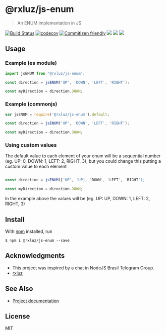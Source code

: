 # @rxluz/js-enum

> An ENUM implementation in JS

[![Build Status](https://travis-ci.org/rxluz/js-enum.svg?branch=master)](https://travis-ci.org/rxluz/js-enum)
[![codecov](https://codecov.io/gh/rxluz/js-enum/branch/master/graph/badge.svg)](https://codecov.io/gh/rxluz/js-enum)
[![Commitizen friendly](https://img.shields.io/badge/commitizen-friendly-brightgreen.svg)](http://commitizen.github.io/cz-cli/)
![](https://img.shields.io/bundlephobia/min/@rxluz/js-enum.svg?style=flat)
![](https://img.shields.io/npm/v/@rxluz/js-enum.svg?style=flat)
![](https://img.shields.io/npm/l/@rxluz/js-enum.svg?style=flat)

## Usage

### Example (es module)

```js
import jsENUM from '@rxluz/js-enum';

const direction = jsENUM('UP', 'DOWN', 'LEFT', 'RIGHT');

const myDirection = direction.DOWN;
```

### Example (commonjs)

```js
var jsENUM = require('@rxluz/js-enum').default;

const direction = jsENUM('UP', 'DOWN', 'LEFT', 'RIGHT');

const myDirection = direction.DOWN;
```

### Using custom values

The default value to each element of your enum will be a sequential number (eg. UP: 0, DOWN: 1, LEFT: 2, RIGHT, 3), but you could change this putting a custom value to each element

```js

const direction = jsENUM(['UP', 'UP], 'DOWN', 'LEFT', 'RIGHT');

const myDirection = direction.DOWN;
```

In the example above the values will be (eg. UP: UP, DOWN: 1, LEFT: 2, RIGHT, 3)

## Install

With [npm](https://npmjs.org/) installed, run

```
$ npm i @rxluz/js-enum --save
```

## Acknowledgments

- This project was inspired by a chat in NodeJS Brasil Telegram Group.
- [rxluz](https://github.com/rxluz)

## See Also

- [Project documentation](https://rxluz.github.io/js-enum/)

## License

MIT
